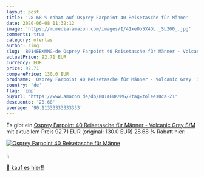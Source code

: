 ```yaml
---
layout: post
title: '28.68 % rabat auf Osprey Farpoint 40 Reisetasche für Männe'
date: 2020-06-08 11:32:12
image: 'https://m.media-amazon.com/images/I/41xeOo5X4DL._SL200_.jpg'
comments: true
category: ofertas
author: ring
slug: 'B014EBKMMG-de Osprey Farpoint 40 Reisetasche für Männer - Volcanic Grey  S/M '
actualPrice: 92.71 EUR
currency: EUR
price: 92.71
comparePrice: 130.0 EUR
prodname: 'Osprey Farpoint 40 Reisetasche für Männer - Volcanic Grey  S/M '
country: 'de'
flag: '🇩🇪'
buyurl: 'https://www.amazon.de/dp/B014EBKMMG/?tag=tolees0ca-21'
descuento: '28.68'
average: '90.11333333333333'
---
```


Es gibt ein [Osprey Farpoint 40 Reisetasche für Männer - Volcanic Grey  S/M ](https://www.amazon.de/dp/B014EBKMMG/?tag=tolees0ca-21) mit aktuellem Preis 92.71 EUR (original: 130.0 EUR) 28.68 % Rabatt hier:

[![Osprey Farpoint 40 Reisetasche für Männe](https://m.media-amazon.com/images/I/41xeOo5X4DL._SL200_.jpg)](https://www.amazon.de/dp/B014EBKMMG/?tag=tolees0ca-21)

ℹ️:


[🛒 kauf es hier!!](https://www.amazon.de/dp/B014EBKMMG/?tag=tolees0ca-21)

